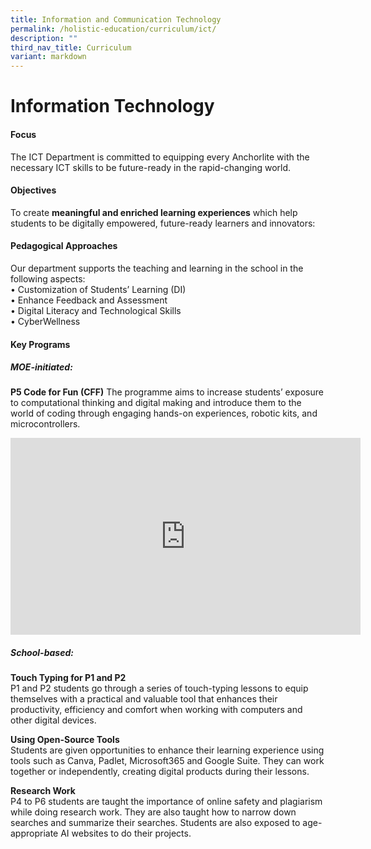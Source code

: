 ```yaml
---
title: Information and Communication Technology
permalink: /holistic-education/curriculum/ict/
description: ""
third_nav_title: Curriculum
variant: markdown
---
```

Information Technology
======================

#### Focus

The ICT Department is committed to equipping every Anchorlite with the necessary ICT skills to be future-ready in the rapid-changing world.

#### Objectives
To create **meaningful and enriched learning experiences** which help students to be digitally empowered, future-ready learners and innovators:

#### Pedagogical Approaches
Our department supports the teaching and learning in the school in the following aspects:<br>
•	Customization of Students’ Learning (DI)<br>
•	Enhance Feedback and Assessment<br>
•	Digital Literacy and Technological Skills<br>
•	CyberWellness

#### Key Programs
##### MOE-initiated:

**P5 Code for Fun (CFF)**
The programme aims to increase students’ exposure to computational thinking and digital making and introduce them to the world of coding through engaging hands-on experiences, robotic kits, and microcontrollers. 
<div class="bp-youtube">
<iframe width="560" height="315" src="https://www.youtube.com/embed/z3vu7NwxO1I" title="YouTube video player" frameborder="0" allow="accelerometer; autoplay; clipboard-write; encrypted-media; gyroscope; picture-in-picture" allowfullscreen=""></iframe>
</div>

##### School-based:
**Touch Typing for P1 and P2**<br>
P1 and P2 students go through a series of touch-typing lessons to equip themselves with a practical and valuable tool that enhances their productivity, efficiency and comfort when working with computers and other digital devices.

**Using Open-Source Tools**<br>
Students are given opportunities to enhance their learning experience using tools such as Canva, Padlet, Microsoft365 and Google Suite. They can work together or independently, creating digital products during their lessons. 

**Research Work**<br>
P4 to P6 students are taught the importance of online safety and plagiarism while doing research work. They are also taught how to narrow down searches and summarize their searches. Students are also exposed to age-appropriate AI websites to do their projects.

